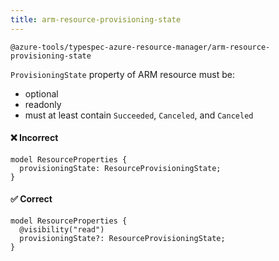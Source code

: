 ```yaml
---
title: arm-resource-provisioning-state
---
```


```text title=- Full name-
@azure-tools/typespec-azure-resource-manager/arm-resource-provisioning-state
```

`ProvisioningState` property of ARM resource must be:

- optional
- readonly
- must at least contain `Succeeded`, `Canceled`, and `Canceled`

#### ❌ Incorrect

```tsp
model ResourceProperties {
  provisioningState: ResourceProvisioningState;
}
```

#### ✅ Correct

```tsp
model ResourceProperties {
  @visibility("read")
  provisioningState?: ResourceProvisioningState;
}
```
